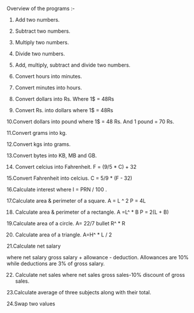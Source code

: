 Overview of the programs :-

1. Add two numbers.

2. Subtract two numbers.

3. Multiply two numbers.

4. Divide two numbers.

5. Add, multiply, subtract and divide two numbers.

6. Convert hours into minutes.

7. Convert minutes into hours.

8. Convert dollars into Rs. Where 1$ = 48Rs

9. Convert Rs. into dollars where 1$ = 48Rs

10.Convert dollars into pound where 1$ = 48 Rs. And 1 pound = 70 Rs.

11.Convert grams into kg.

12.Convert kgs into grams.

13.Convert bytes into KB, MB and GB.

14. Convert celcius into Fahrenheit. F = (9/5 * C) + 32

15.Convert Fahrenheit into celcius. C = 5/9 * (F - 32)

16.Calculate interest where I = PRN / 100 .

17.Calculate area & perimeter of a square. A = L ^ 2 P = 4L

18. Calculate area & perimeter of a rectangle. A =L^ * B P = 2(L + B)

19.Calculate area of a circle. A= 22/7 bullet R^ * R

20. Calculate area of a triangle. A=H^ * L / 2

21.Calculate net salary

where net salary gross salary + allowance - deduction. Allowances are 10% while deductions are 3% of gross salary.

22. Calculate net sales where net sales gross sales-10% discount of gross sales.

23.Calculate average of three subjects along with their total.

24.Swap two values
